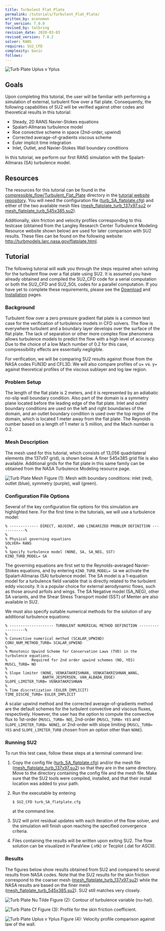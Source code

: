 ```yaml
---
title: Turbulent Flat Plate
permalink: /tutorials/Turbulent_Flat_Plate/
written_by: economon
for_version: 7.0.0
revised_by: talbring
revision_date: 2020-03-03
revised_version: 7.0.2
solver: RANS
requires: SU2_CFD
complexity: basic
follows: 
---
```


![Turb Plate Uplus v Yplus](../../tutorials_files/compressible_flow/Turbulent_Flat_Plate/images/turb_plate_uplus_vs_yplus.png)

## Goals

Upon completing this tutorial, the user will be familiar with performing a simulation of external, turbulent flow over a flat plate. Consequently, the following capabilities of SU2 will be verified against other codes and theoretical results in this tutorial:
- Steady, 2D RANS Navier-Stokes equations 
- Spalart-Allmaras turbulence model
- Roe convective scheme in space (2nd-order, upwind)
- Corrected average-of-gradients viscous scheme
- Euler implicit time integration
- Inlet, Outlet, and Navier-Stokes Wall boundary conditions

In this tutorial, we perform our first RANS simulation with the Spalart-Allmaras (SA) turbulence model.

## Resources

The resources for this tutorial can be found in the [compressible_flow/Turbulent_Flat_Plate](https://github.com/su2code/Tutorials/tree/master/compressible_flow/Turbulent_Flat_Plate) directory in the [tutorial website repository](https://github.com/su2code/Tutorials). You will need the configuration file ([turb_SA_flatplate.cfg](https://github.com/su2code/Tutorials/tree/master/compressible_flow/Turbulent_Flat_Plate/turb_SA_flatplate.cfg)) and either of the two available mesh files ([mesh_flatplate_turb_137x97.su2](https://github.com/su2code/Tutorials/tree/master/compressible_flow/Turbulent_Flat_Plate/mesh_flatplate_turb_137x97.su2) or [mesh_flatplate_turb_545x385.su2](https://github.com/su2code/Tutorials/tree/master/compressible_flow/Turbulent_Flat_Plate/mesh_flatplate_turb_545x385.su2)). 

Additionally, skin friction and velocity profiles corresponding to this testcase (obtained from the Langley Research Center Turbulence Modeling Resource website shown below) are used for later comparison with SU2 results. These files can be found on the following website: http://turbmodels.larc.nasa.gov/flatplate.html.

## Tutorial

The following tutorial will walk you through the steps required when solving for the turbulent flow over a flat plate using SU2. It is assumed you have already obtained and compiled the SU2_CFD code for a serial computation or both the SU2_CFD and SU2_SOL codes for a parallel computation. If you have yet to complete these requirements, please see the [Download](/su2/docs_v7/Download/) and [Installation](/su2/docs_v7/Installation/) pages.

### Background

Turbulent flow over a zero pressure gradient flat plate is a common test case for the verification of turbulence models in CFD solvers. The flow is everywhere turbulent and a boundary layer develops over the surface of the flat plate. The lack of separation or other more complex flow phenomena allows turbulence models to predict the flow with a high level of accuracy. Due to the choice of a low Mach number of 0.2 for this case, compressibility effects are essentially negligible. 

For verification, we will be comparing SU2 results against those from the NASA codes FUN3D and CFL3D. We will also compare profiles of u+ vs. y+ against theoretical profiles of the viscous sublayer and log law region.  

### Problem Setup

The length of the flat plate is 2 meters, and it is represented by an adiabatic no-slip wall boundary condition. Also part of the domain is a symmetry plane located before the leading edge of the flat plate. Inlet and outlet boundary conditions are used on the left and right boundaries of the domain, and an outlet boundary condition is used over the top region of the domain, which is located 1 meter away from the flat plate. The Reynolds number based on a length of 1 meter is 5 million, and the Mach number is 0.2. 

### Mesh Description

The mesh used for this tutorial, which consists of 13,056 quadrilateral elements (the 137x97 grid), is shown below. A finer 545x385 grid file is also available. Additional grids for the flat plate in this same family can be obtained from the NASA Turbulence Modeling resource page.

![Turb Plate Mesh](../../tutorials_files/compressible_flow/Turbulent_Flat_Plate/images/turb_plate_mesh_bcs.png)
Figure (1): Mesh with boundary conditions: inlet (red), outlet (blue), symmetry (purple), wall (green).

### Configuration File Options

Several of the key configuration file options for this simulation are highlighted here. For the first time in the tutorials, we will use a turbulence model:

```
% ------------- DIRECT, ADJOINT, AND LINEARIZED PROBLEM DEFINITION ------------%
%
% Physical governing equations
SOLVER= RANS
%
% Specify turbulence model (NONE, SA, SA_NEG, SST)
KIND_TURB_MODEL= SA
```

The governing equations are first set to the Reynolds-averaged Navier-Stokes equations, and by entering `KIND_TURB_MODEL= SA` we activate the Spalart-Allmaras (SA) turbulence model. The SA model is a 1-equation model for a turbulence field variable that is directly related to the turbulent eddy viscosity. It is a popular choice for external aerodynamic flows, such as those around airfoils and wings. The SA Negative model (SA_NEG), other SA variants, and the Shear Stress Transport model (SST) of Menter are also available in SU2.

We must also specify suitable numerical methods for the solution of any additional turbulence equations:

```
% -------------------- TURBULENT NUMERICAL METHOD DEFINITION ------------------%
%
% Convective numerical method (SCALAR_UPWIND)
CONV_NUM_METHOD_TURB= SCALAR_UPWIND
%
% Monotonic Upwind Scheme for Conservation Laws (TVD) in the turbulence equations.
%           Required for 2nd order upwind schemes (NO, YES)
MUSCL_TURB= NO
%
% Slope limiter (NONE, VENKATAKRISHNAN, VENKATAKRISHNAN_WANG,
%                BARTH_JESPERSEN, VAN_ALBADA_EDGE)
SLOPE_LIMITER_TURB= VENKATAKRISHNAN
%
% Time discretization (EULER_IMPLICIT)
TIME_DISCRE_TURB= EULER_IMPLICIT
```

 A scalar upwind method and the corrected average-of-gradients method are the default schemes for the turbulent convective and viscous fluxes, respectively. However, the user has the option to compute the convective flux to 1st-order (`MUSCL_TURB= NO`), 2nd-order (`MUSCL_TURB= YES` and `SLOPE_LIMITER_TURB= NONE`), or 2nd-order with slope limiting (`MUSCL_TURB= YES` and `SLOPE_LIMITER_TURB` chosen from an option other than `NONE`).

### Running SU2

To run this test case, follow these steps at a terminal command line:
 1. Copy the config file ([turb_SA_flatplate.cfg](https://github.com/su2code/Tutorials/tree/master/compressible_flow/Turbulent_Flat_Plate/turb_SA_flatplate.cfg)) and/or the mesh file ([mesh_flatplate_turb_137x97.su2](https://github.com/su2code/Tutorials/tree/master/compressible_flow/Turbulent_Flat_Plate/mesh_flatplate_turb_137x97.su2)) so that they are in the same directory. Move to the directory containing the config file and the mesh file. Make sure that the SU2 tools were compiled, installed, and that their install location was added to your path.
 2. Run the executable by entering 
 
     ```
     $ SU2_CFD turb_SA_flatplate.cfg
     ```
     
     at the command line.
 3. SU2 will print residual updates with each iteration of the flow solver, and the simulation will finish upon reaching the specified convergence criteria.
 4. Files containing the results will be written upon exiting SU2. The flow solution can be visualized in ParaView (.vtk) or Tecplot (.dat for ASCII).

### Results

The figures below show results obtained from SU2 and compared to several results from NASA codes. Note that the SU2 results for the skin friction correspond to the coarser mesh ([mesh_flatplate_turb_137x97.su2](https://github.com/su2code/Tutorials/tree/master/compressible_flow/Turbulent_Flat_Plate/mesh_flatplate_turb_137x97.su2)) while the NASA results are based on the finer mesh ([mesh_flatplate_turb_545x385.su2](https://github.com/su2code/Tutorials/tree/master/compressible_flow/Turbulent_Flat_Plate/mesh_flatplate_turb_545x385.su2)). SU2 still matches very closely.

![Turb Plate Nu Tilde](../../tutorials_files/compressible_flow/Turbulent_Flat_Plate/images/turb_plate_nu_tilde.png)
Figure (2): Contour of turbulence variable (nu-hat).

![Turb Plate Cf](../../tutorials_files/compressible_flow/Turbulent_Flat_Plate/images/turb_plate_skin_friction.png)
Figure (3): Profile for the skin friction coefficient. 

![Turb Plate Uplus v Yplus](../../tutorials_files/compressible_flow/Turbulent_Flat_Plate/images/turb_plate_uplus_vs_yplus.png)
Figure (4): Velocity profile comparison against law of the wall.
